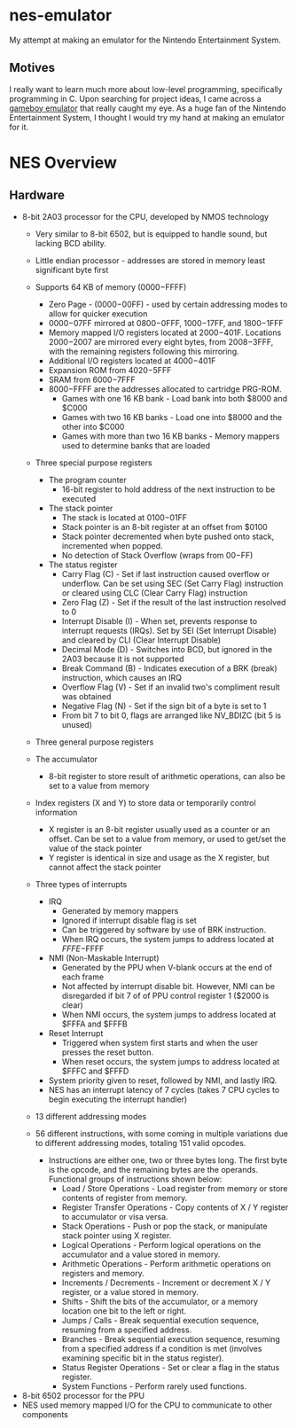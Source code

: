# nes-emulator
My attempt at making an emulator for the Nintendo Entertainment System.

## Motives
I really want to learn much more about low-level programming, specifically programming in C. Upon searching for project ideas, I came across a [gameboy emulator](https://cturt.github.io/cinoop.html) that really caught my eye. As a huge fan of the Nintendo Entertainment System, I thought I would try my hand at making an emulator for it.

# NES Overview
## Hardware
* 8-bit 2A03 processor for the CPU, developed by NMOS technology
  * Very similar to 8-bit 6502, but is equipped to handle sound, but lacking BCD ability.
  * Little endian processor - addresses are stored in memory least significant byte first
  * Supports 64 KB of memory ($0000-$FFFF)
    * Zero Page - ($0000-$00FF) - used by certain addressing modes to allow for quicker execution
    * $0000-$07FF mirrored at $0800-$0FFF, $1000-$17FF, and $1800-$1FFF
    * Memory mapped I/O registers located at $2000-$401F. Locations $2000-$2007 are mirrored every eight bytes, from $2008-$3FFF, with the remaining registers following this mirroring.
    * Additional I/O registers located at $4000-$401F
    * Expansion ROM from  $4020-$5FFF
    * SRAM from $6000-$7FFF
    * $8000-$FFFF are the addresses allocated to cartridge PRG-ROM.
      * Games with one 16 KB bank - Load bank into both $8000 and $C000
      * Games with two 16 KB banks - Load one into $8000 and the other into $C000
      * Games with more than two 16 KB banks - Memory mappers used to determine banks that are loaded
  * Three special purpose registers
    * The program counter
      * 16-bit register to hold address of the next instruction to be executed
    * The stack pointer
      * The stack is located at $0100-$01FF
      * Stack pointer is an 8-bit register at an offset from $0100
      * Stack pointer decremented when byte pushed onto stack, incremented when popped.
      * No detection of Stack Overflow (wraps from $00-$FF)
    * The status register
      * Carry Flag (C) - Set if last instruction caused overflow or underflow. Can be set using SEC (Set Carry Flag) instruction or cleared using CLC (Clear Carry Flag) instruction
      * Zero Flag (Z) - Set if the result of the last instruction resolved to 0
      * Interrupt Disable (I) - When set, prevents response to interrupt requests (IRQs). Set by SEI (Set Interrupt Disable) and cleared by CLI (Clear Interrupt Disable)
      * Decimal Mode (D) - Switches into BCD, but ignored in the 2A03 because it is not supported
      * Break Command (B) - Indicates execution of a BRK (break) instruction, which causes an IRQ
      * Overflow Flag (V) - Set if an invalid two's compliment result was obtained
      * Negative Flag (N) - Set if the sign bit of a byte is set to 1
      * From bit 7 to bit 0, flags are arranged like NV_BDIZC (bit 5 is unused)

  * Three general purpose registers
  * The accumulator
    * 8-bit register to store result of arithmetic operations, can also be set to a value from memory
  * Index registers (X and Y) to store data or temporarily control information
    * X register is an 8-bit register usually used as a counter or an offset. Can be set to a value from memory, or used to get/set the value of the stack pointer
    * Y register is identical in size and usage as the X register, but cannot affect the stack pointer
  * Three types of interrupts
    * IRQ
      * Generated by memory mappers
      * Ignored if interrupt disable flag is set
      * Can be triggered by software by use of BRK instruction.
      * When IRQ occurs, the system jumps to address located at $FFFE-$FFFF
    * NMI (Non-Maskable Interrupt)
      * Generated by the PPU when V-blank occurs at the end of each frame
      * Not affected by interrupt disable bit. However, NMI can be disregarded if bit 7 of of PPU control register 1 ($2000 is clear)
      * When NMI occurs, the system jumps to address located at $FFFA and $FFFB
    * Reset Interrupt
      * Triggered when system first starts and when the user presses the reset button.
      * When reset occurs, the system jumps to address located at $FFFC and $FFFD
    * System priority given to reset, followed by NMI, and lastly IRQ.
    * NES has an interrupt latency of 7 cycles (takes 7 CPU cycles to begin executing the interrupt handler)
  * 13 different addressing modes
  * 56 different instructions, with some coming in multiple variations due to different addressing modes, totaling 151 valid opcodes.
    * Instructions are either one, two or three bytes long. The first byte is the opcode, and the remaining bytes are the operands. Functional groups of instructions shown below:
      * Load / Store Operations - Load register from memory or store contents of register from memory.
      * Register Transfer Operations - Copy contents of X / Y register to accumulator or visa versa.
      * Stack Operations - Push or pop the stack, or manipulate stack pointer using X register.
      * Logical Operations - Perform logical operations on the accumulator and a value stored in memory.
      * Arithmetic Operations - Perform arithmetic operations on registers and memory.
      * Increments / Decrements - Increment or decrement X / Y register, or a value stored in memory.
      * Shifts - Shift the bits of the accumulator, or a memory location one bit to the left or right.
      * Jumps / Calls - Break sequential execution sequence, resuming from a specified address.
      * Branches - Break sequential execution sequence, resuming from a specified address if a condition is met (involves examining specific bit in the status register).
      * Status Register Operations - Set or clear a flag in the status register.
      * System Functions - Perform rarely used functions.
* 8-bit 6502 processor for the PPU
* NES used memory mapped I/O for the CPU to communicate to other components


